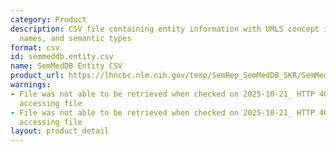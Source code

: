 ```yaml
---
category: Product
description: CSV file containing entity information with UMLS concept identifiers,
  names, and semantic types
format: csv
id: semmeddb.entity.csv
name: SemMedDB Entity CSV
product_url: https://lhncbc.nlm.nih.gov/temp/SemRep_SemMedDB_SKR/SemMedDB_tables/ENTITY.csv
warnings:
- File was not able to be retrieved when checked on 2025-10-21_ HTTP 403 error when
  accessing file
- File was not able to be retrieved when checked on 2025-10-21_ HTTP 403 error when
  accessing file
layout: product_detail
---
```

